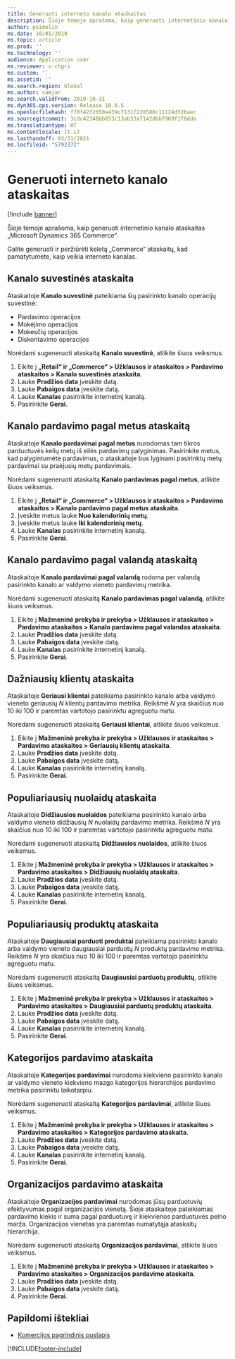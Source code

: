 ```yaml
---
title: Generuoti interneto kanalo ataskaitas
description: Šioje temoje aprašoma, kaip generuoti internetinio kanalo ataskaitas „Microsoft Dynamics 365 Commerce“.
author: psimolin
ms.date: 10/01/2019
ms.topic: article
ms.prod: ''
ms.technology: ''
audience: Application user
ms.reviewer: v-chgri
ms.custom: ''
ms.assetid: ''
ms.search.region: Global
ms.author: samjar
ms.search.validFrom: 2019-10-31
ms.dyn365.ops.version: Release 10.0.5
ms.openlocfilehash: f70f42f2650a439c7131f228588c11124d326aec
ms.sourcegitcommit: 3cdc42346bb653c13ab33a7142dbb7969f1f6dda
ms.translationtype: HT
ms.contentlocale: lt-LT
ms.lasthandoff: 03/31/2021
ms.locfileid: "5792372"
---
```

# <a name="generate-online-channel-reports"></a>Generuoti interneto kanalo ataskaitas

[!include [banner](includes/banner.md)]

Šioje temoje aprašoma, kaip generuoti internetinio kanalo ataskaitas „Microsoft Dynamics 365 Commerce“.

Galite generuoti ir peržiūrėti keletą „Commerce“ ataskaitų, kad pamatytumėte, kaip veikia interneto kanalas.

## <a name="channel-summary-report"></a>Kanalo suvestinės ataskaita

Ataskaitoje **Kanalo suvestinė** pateikiama šių pasirinkto kanalo operacijų suvestinė:

- Pardavimo operacijos
- Mokėjimo operacijos
- Mokesčių operacijos
- Diskontavimo operacijos

Norėdami sugeneruoti ataskaitą **Kanalo suvestinė**, atlikite šiuos veiksmus.

1. Eikite į **„Retail“ ir „Commerce“ \> Užklausos ir ataskaitos \> Pardavimo ataskaitos \> Kanalo suvestinės ataskaita**.
1. Lauke **Pradžios data** įveskite datą.
1. Lauke **Pabaigos data** įveskite datą.
1. Lauke **Kanalas** pasirinkite internetinį kanalą.
1. Pasirinkite **Gerai**.
 
## <a name="channel-sales-by-year-report"></a>Kanalo pardavimo pagal metus ataskaitą 

Ataskaitoje **Kanalo pardavimai pagal metus** nurodomas tam tikros parduotuvės kelių metų iš eilės pardavimų palyginimas. Pasirinkite metus, kad palygintumėte pardavimus, o ataskaitoje bus lyginami pasirinktų metų pardavimai su praėjusių metų pardavimais.

Norėdami sugeneruoti ataskaitą **Kanalo pardavimas pagal metus**, atlikite šiuos veiksmus.

1. Eikite į **„Retail“ ir „Commerce“ \> Užklausos ir ataskaitos \> Pardavimo ataskaitos \> Kanalo pardavimo pagal metus ataskaita**.
1. Įveskite metus lauke **Nuo kalendorinių metų**.
1. Įveskite metus lauke **Iki kalendorinių metų**.
1. Lauke **Kanalas** pasirinkite internetinį kanalą.
1. Pasirinkite **Gerai**.

## <a name="channel-sales-by-hour-report"></a>Kanalo pardavimo pagal valandą ataskaitą

Ataskaitoje **Kanalo pardavimai pagal valandą** rodoma per valandą pasirinkto kanalo ar valdymo vieneto pardavimų metrika.

Norėdami sugeneruoti ataskaitą **Kanalo pardavimas pagal valandą**, atlikite šiuos veiksmus.

1. Eikite į **Mažmeninė prekyba ir prekyba \> Užklausos ir ataskaitos \> Pardavimo ataskaitos \> Kanalo pardavimo pagal valandas ataskaita**.
1. Lauke **Pradžios data** įveskite datą.
1. Lauke **Pabaigos data** įveskite datą.
1. Lauke **Kanalas** pasirinkite internetinį kanalą.
1. Pasirinkite **Gerai**.

## <a name="top-customers-report"></a>Dažniausių klientų ataskaita

Ataskaitoje **Geriausi klientai** pateikiama pasirinkto kanalo arba valdymo vieneto geriausių *N* klientų pardavimo metrika. Reikšmė *N* yra skaičius nuo 10 iki 100 ir paremtas vartotojo pasirinktu agreguotu matu.

Norėdami sugeneruoti ataskaitą **Geriausi klientai**, atlikite šiuos veiksmus.

1. Eikite į **Mažmeninė prekyba ir prekyba \> Užklausos ir ataskaitos \> Pardavimo ataskaitos \> Geriausių klientų ataskaita**.
1. Lauke **Pradžios data** įveskite datą.
1. Lauke **Pabaigos data** įveskite datą.
1. Lauke **Kanalas** pasirinkite internetinį kanalą.
1. Pasirinkite **Gerai**.

## <a name="top-discounts-report"></a>Populiariausių nuolaidų ataskaita

Ataskaitoje **Didžiausios nuolaidos** pateikiama pasirinkto kanalo arba valdymo vieneto didžiausių *N* nuolaidų pardavimo metrika. Reikšmė *N* yra skaičius nuo 10 iki 100 ir paremtas vartotojo pasirinktu agreguotu matu.

Norėdami sugeneruoti ataskaitą **Didžiausios nuolaidos**, atlikite šiuos veiksmus.

1. Eikite į **Mažmeninė prekyba ir prekyba \> Užklausos ir ataskaitos \> Pardavimo ataskaitos \> Didžiausių nuolaidų ataskaita**.
1. Lauke **Pradžios data** įveskite datą.
1. Lauke **Pabaigos data** įveskite datą.
1. Lauke **Kanalas** pasirinkite internetinį kanalą.
1. Pasirinkite **Gerai**.

## <a name="top-products-report"></a>Populiariausių produktų ataskaita

Ataskaitoje **Daugiausiai parduoti produktai** pateikiama pasirinkto kanalo arba valdymo vieneto daugiausiai parduotų *N* produktų pardavimo metrika. Reikšmė *N* yra skaičius nuo 10 iki 100 ir paremtas vartotojo pasirinktu agreguotu matu.

Norėdami sugeneruoti ataskaitą **Daugiausiai parduotų produktų**, atlikite šiuos veiksmus.

1. Eikite į **Mažmeninė prekyba ir prekyba \> Užklausos ir ataskaitos \> Pardavimo ataskaitos \> Daugiausiai parduotų produktų ataskaita**.
1. Lauke **Pradžios data** įveskite datą.
1. Lauke **Pabaigos data** įveskite datą.
1. Lauke **Kanalas** pasirinkite internetinį kanalą.
1. Pasirinkite **Gerai**.

## <a name="category-sales-report"></a>Kategorijos pardavimo ataskaita

Ataskaitoje **Kategorijos pardavimai** nurodoma kiekvieno pasirinkto kanalo ar valdymo vieneto kiekvieno mazgo kategorijos hierarchijos pardavimo metrika pasirinktu laikotarpiu.

Norėdami sugeneruoti ataskaitą **Kategorijos pardavimai**, atlikite šiuos veiksmus.

1. Eikite į **Mažmeninė prekyba ir prekyba \> Užklausos ir ataskaitos \> Pardavimo ataskaitos \> Kategorijos pardavimo ataskaita**.
1. Lauke **Pradžios data** įveskite datą.
1. Lauke **Pabaigos data** įveskite datą.
1. Lauke **Kanalas** pasirinkite internetinį kanalą.
1. Pasirinkite **Gerai**.

## <a name="organization-sales-report"></a>Organizacijos pardavimo ataskaita

Ataskaitoje **Organizacijos pardavimai** nurodomas jūsų parduotuvių efektyvumas pagal organizacijos vienetą. Šioje ataskaitoje pateikiamas pardavimo kiekis ir suma pagal parduotuvę ir kiekvienos parduotuvės pelno marža. Organizacijos vienetas yra paremtas numatytąja ataskaitų hierarchija.

Norėdami sugeneruoti ataskaitą **Organizacijos pardavimai**, atlikite šiuos veiksmus.

1. Eikite į **Mažmeninė prekyba ir prekyba \> Užklausos ir ataskaitos \> Pardavimo ataskaitos \> Organizacijos pardavimo ataskaita**.
1. Lauke **Pradžios data** įveskite datą.
1. Lauke **Pabaigos data** įveskite datą.
1. Pasirinkite **Gerai**.

## <a name="additional-resources"></a>Papildomi ištekliai

- [Komercijos pagrindinis puslapis](../retail/index.md)


[!INCLUDE[footer-include](../includes/footer-banner.md)]
